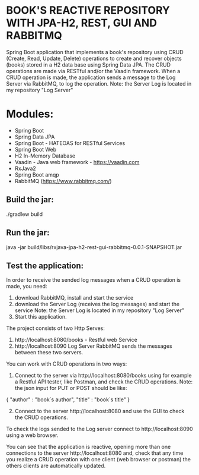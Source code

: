BOOK'S REACTIVE REPOSITORY WITH JPA-H2, REST, GUI AND RABBITMQ
==============

Spring Boot application that implements a book's repository using 
CRUD (Create, Read, Update, Delete) operations to create and 
recover objects (books) stored in a H2 data base using 
Spring Data JPA.
The CRUD operations are made via RESTful and/or the Vaadin framework.
When a CRUD operation is made, the application sends a message
to the Log Server via RabbitMQ, to log the operation.
Note: the Server Log is located in my repository "Log Server"

Modules:
========
- Spring Boot
- Spring Data JPA
- Spring Boot - HATEOAS for RESTful Services
- Spring Boot Web 
- H2 In-Memory Database
- Vaadin - Java web framework - https://vaadin.com
- RxJava2
- Spring Boot amqp
- RabbitMQ (https://www.rabbitmq.com/)

Build the jar:
-------------------------
./gradlew build

Run the jar:
-------------------------
java -jar build/libs/rxjava-jpa-h2-rest-gui-rabbitmq-0.0.1-SNAPSHOT.jar

Test the application:
-------------------------
In order to receive the sended log messages when a CRUD operation 
is made, you need:
1. download RabbitMQ, install and start the service
2. download the Server Log (receives the log messages) and 
start the service
Note: the Server Log is located in my repository "Log Server"
3. Start this application.
 
The project consists of two Http Serves:
1. http://localhost:8080/books - Restful web Service
2. http://localhost:8090 Log Server
RabbitMQ sends the messages between these two servers.

You can work with CRUD operations in two ways:

1. Connect to the server via http://localhost:8080/books using
for example a Restful API tester, like Postman, and check the 
CRUD operations.
Note: the json input for PUT or POST should be like:

{
	"author" : "book´s author",
	"title" : "book´s title"
}

2. Connect to the server http://localhost:8080 and use the GUI to
check the CRUD operations.

To check the logs sended to the Log server connect to
http://localhost:8090 using a web browser.

You can see that the application is reactive, opening more than 
one connections to the server http://localhost:8080 and, check that 
any time you realize a CRUD operation with one client (web browser
or postman) the others clients are automatically updated.
